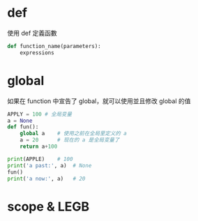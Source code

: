 
# def

使用 def 定義函數

```py
def function_name(parameters):
    expressions
```

# global

如果在 function 中宣告了 global，就可以使用並且修改 global 的值

```py
APPLY = 100 # 全局变量
a = None
def fun():
    global a    # 使用之前在全局里定义的 a
    a = 20      # 现在的 a 是全局变量了
    return a+100

print(APPLE)    # 100
print('a past:', a)  # None
fun()
print('a now:', a)   # 20
```

# scope & LEGB